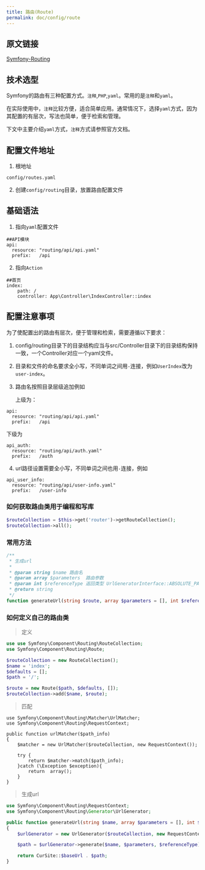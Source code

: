 ```yaml
---
title: 路由(Route)
permalink: doc/config/route
---
```


## 原文链接

[Symfony-Routing](https://symfony.com/doc/current/routing.html)

## 技术选型

Symfony的路由有三种配置方式。```注释```,```PHP```,```yaml```。常用的是```注释```和```yaml```。

在实际使用中，```注释```比较方便，适合简单应用。通常情况下，选择```yaml```方式，因为其配置的有层次，写法也简单，便于检索和管理。

下文中主要介绍```yaml```方式，```注释```方式请参照官方文档。

## 配置文件地址
1. 根地址
```shell
config/routes.yaml
```
2. 创建```config/routing```目录，放置路由配置文件

## 基础语法

1. 指向```yaml```配置文件
```shell
##API模块
api:
  resource: "routing/api/api.yaml"
  prefix:   /api
```

2. 指向```Action```
```shell
##首页
index:
    path: /
    controller: App\Controller\IndexController::index
```

## 配置注意事项

为了使配置出的路由有层次，便于管理和检索，需要遵循以下要求：

1. config/routing目录下的目录结构应当与src/Controller目录下的目录结构保持一致，一个Controller对应一个yaml文件。

2. 目录和文件的命名要求全小写，不同单词之间用```-```连接，例如```UserIndex```改为```user-index```。

3. 路由名按照目录层级追加例如

   上级为：
```shell
api:
  resource: "routing/api/api.yaml"
  prefix:   /api
```
   下级为
```shell
api_auth:
  resource: "routing/api/auth.yaml"
  prefix:   /auth
```
4. url路径设置需要全小写，不同单词之间也用```-```连接，例如
```shell
api_user_info:
  resource: "routing/api/user-info.yaml"
  prefix:   /user-info
```


### 如何获取路由类用于编程和写库
```php
$routeCollection = $this->get('router')->getRouteCollection();
$routeCollection->all(); 
```

### 常用方法
```php
/**
 * 生成url
 * 
 * @param string $name 路由名
 * @param array $parameters  路由参数
 * @param int $referenceType 返回类型 UrlGeneratorInterface::ABSOLUTE_PATH 相对路由 | UrlGeneratorInterface::ABSOLUTE_URL 绝对网址
 * @return string
 */
function generateUrl(string $route, array $parameters = [], int $referenceType = UrlGeneratorInterface::ABSOLUTE_PATH)
```

### 如何定义自己的路由类

> 定义
    
```php
use use Symfony\Component\Routing\RouteCollection;
use Symfony\Component\Routing\Route;

$routeCollection = new RouteCollection();
$name = 'index';
$defaults = [];
$path = '/';

$route = new Route($path, $defaults, []);
$routeCollection->add($name, $route);
```

> 匹配

```shell
use Symfony\Component\Routing\Matcher\UrlMatcher;
use Symfony\Component\Routing\RequestContext;

public function urlMatcher($path_info)
{
    $matcher = new UrlMatcher($routeCollection, new RequestContext());

    try {
        return $matcher->match($path_info);
    }catch (\Exception $exception){
        return  array();
    }
}
```

> 生成url

```php
use Symfony\Component\Routing\RequestContext;
use Symfony\Component\Routing\Generator\UrlGenerator;

public function generateUrl(string $name, array $parameters = [], int $referenceType = UrlGenerator::ABSOLUTE_PATH)
{
    $urlGenerator = new UrlGenerator($routeCollection, new RequestContext());

    $path = $urlGenerator->generate($name, $parameters, $referenceType);

    return CurSite::$baseUrl . $path;
}
```
